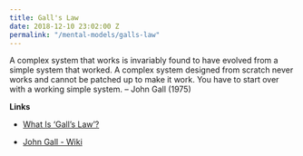 ```yaml
---
title: Gall's Law
date: 2018-12-10 23:02:00 Z
permalink: "/mental-models/galls-law"
---
```


A complex system that works is invariably found to have evolved from a simple system that worked. A complex system designed from scratch never works and cannot be patched up to make it work. You have to start over with a working simple system. – John Gall (1975)

**Links**

* [What Is ‘Gall’s Law’?](https://personalmba.com/galls-law/)

* [John Gall - Wiki](https://en.wikipedia.org/wiki/John_Gall_%28author%29#Gall.27s_law)
